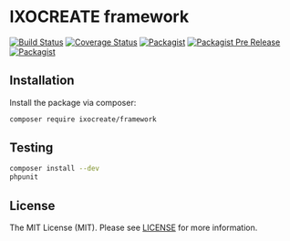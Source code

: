 # IXOCREATE framework

[![Build Status](https://travis-ci.com/ixocreate/framework.svg?branch=master)](https://travis-ci.com/ixocreate/framework)
[![Coverage Status](https://coveralls.io/repos/github/ixocreate/framework/badge.svg?branch=develop)](https://coveralls.io/github/ixocreate/framework?branch=develop)
[![Packagist](https://img.shields.io/packagist/v/ixocreate/framework.svg)](https://packagist.org/packages/ixocreate/framework)
[![Packagist Pre Release](https://img.shields.io/packagist/vpre/ixocreate/framework.svg)](https://packagist.org/packages/ixocreate/framework)
[![Packagist](https://img.shields.io/packagist/l/ixocreate/framework.svg)](https://packagist.org/packages/ixocreate/framework)

## Installation

Install the package via composer:

```sh
composer require ixocreate/framework
```

## Testing

```sh
composer install --dev
phpunit
```

## License

The MIT License (MIT). Please see [LICENSE](LICENSE) for more information.
